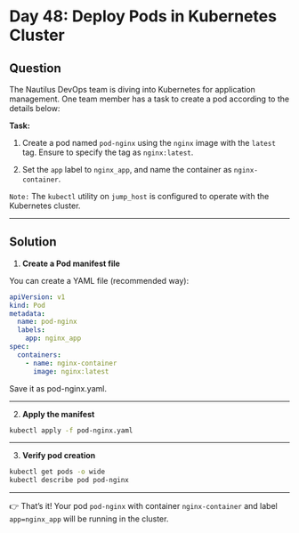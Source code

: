 # Day 48: Deploy Pods in Kubernetes Cluster

## Question

The Nautilus DevOps team is diving into Kubernetes for application management. One team member has a task to create a pod according to the details below:

**Task:**

1. Create a pod named `pod-nginx` using the `nginx` image with the `latest` tag. Ensure to specify the tag as `nginx:latest`.

2. Set the `app` label to `nginx_app`, and name the container as `nginx-container`.

`Note:` The `kubectl` utility on `jump_host` is configured to operate with the Kubernetes cluster.

---

## Solution

1. **Create a Pod manifest file**

You can create a YAML file (recommended way):

```yaml
apiVersion: v1
kind: Pod
metadata:
  name: pod-nginx
  labels:
    app: nginx_app
spec:
  containers:
    - name: nginx-container
      image: nginx:latest
```
Save it as pod-nginx.yaml.

---

2. **Apply the manifest**

```bash
kubectl apply -f pod-nginx.yaml
```

---

3. **Verify pod creation**

```bash
kubectl get pods -o wide
kubectl describe pod pod-nginx
```

---

👉 That’s it! Your pod `pod-nginx` with container `nginx-container` and label `app=nginx_app` will be running in the cluster.